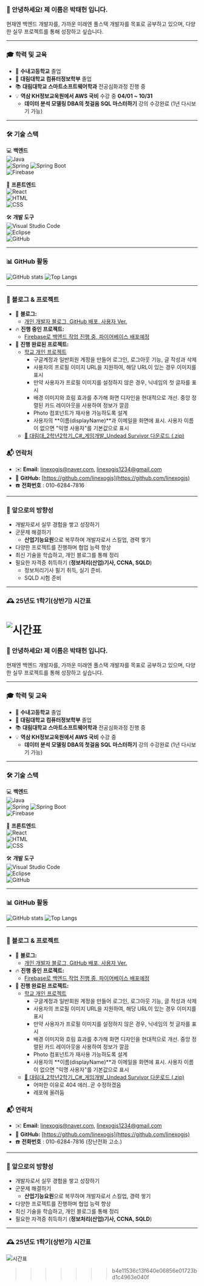 ### 👋 안녕하세요! 제 이름은 박태헌 입니다.
현재엔 백엔드 개발자를, 가까운 미래엔 풀스택 개발자를 목표로 공부하고 있으며, 다양한 실무 프로젝트를 통해 성장하고 싶습니다. 

---

### 🎓 학력 및 교육  
- 🎒 **수내고등학교** 졸업
- 🏫 **대림대학교 컴퓨터정보학부** 졸업  
- 📚 **대림대학교 스마트소프트웨어학과** 전공심화과정 진행 중  
- 💡 **역삼 KH정보교욱원에서 AWS 국비** 수강 중 **04/01 ~ 10/31** 
    - **데이터 분석 모델링 DBA의 첫걸음 SQL 마스터하기** 강의 수강완료 (1년 다시보기 가능)
    
---

### 🛠️ 기술 스택  
💻 **백엔드**  
![Java](https://img.shields.io/badge/Java-007396?style=flat-square&logo=java&logoColor=white)  
![Spring](https://img.shields.io/badge/Spring-6DB33F?style=flat-square&logo=spring&logoColor=white)
![Spring Boot](https://img.shields.io/badge/Spring_Boot-6DB33F?style=flat-square&logo=spring-boot&logoColor=white)  
![Firebase](https://img.shields.io/badge/Firebase-FFCA28?style=flat-square&logo=firebase&logoColor=white)  

🎨 **프론트엔드**  
![React](https://img.shields.io/badge/React-61DAFB?style=flat-square&logo=react&logoColor=black)  
![HTML](https://img.shields.io/badge/HTML5-E34F26?style=flat-square&logo=html5&logoColor=white)  
![CSS](https://img.shields.io/badge/CSS3-1572B6?style=flat-square&logo=css3&logoColor=white)  

🛠 **개발 도구**  
![Visual Studio Code](https://img.shields.io/badge/VS_Code-007ACC?style=flat-square&logo=visual-studio-code&logoColor=white)  
![Eclipse](https://img.shields.io/badge/Eclipse-2C2255?style=flat-square&logo=eclipse&logoColor=white)  
![GitHub](https://img.shields.io/badge/GitHub-181717?style=flat-square&logo=github&logoColor=white)  

---

### 📊 GitHub 활동  
![GitHub stats](https://github-readme-stats.vercel.app/api?username=linexogjs&show_icons=true&theme=tokyonight)
![Top Langs](https://github-readme-stats.vercel.app/api/top-langs/?username=linexogjs&layout=compact&theme=tokyonight)

---

### 📖 블로그 & 프로젝트  
- 📝 **블로그:** 
    - [개인 개발자 블로그, GitHub 배포, 사용자 Ver.](https://linexogjs.github.io/)
- 🔥 **진행 중인 프로젝트:** 
    - [Firebase로 백엔드 작업 진행 중, 파이어베이스 배포예정](https://linexogjs.github.io/)  
- 🚀 **진행 완료된 프로젝트:** 
    - [학교 개인 프로젝트](https://daelimx-e1100.web.app/profile/)  
        - 구글계정과 일반회원 계정을 만들어 로그인, 로그아웃 기능, 글 작성과 삭제
        - 사용자의 프로필 이미지 URL을 지원하여, 해당 URL이 있는 경우 이미지를 표시
        - 만약 사용자가 프로필 이미지를 설정하지 않은 경우, 닉네임의 첫 글자를 표시
        - 배경 이미지와 흐림 효과를 추가해 화면 디자인을 현대적으로 개선. 중앙 정렬된 카드 레이아웃을 사용하여 정보가 깔끔
        - Photo 컴포넌트가 재사용 가능하도록 설계 
        - 사용자의 **이름(displayName)**과 이메일을 화면에 표시. 사용자 이름이 없으면 "익명 사용자"를 기본값으로 표시
    - [🧟 대림대_2학년2학기_C#_게임개발_Undead Survivor 다운로드 (.zip)](https://github.com/linexogjs/dev-blog/raw/main/C%23_game/Undead%20Survivor.zip)

### 📬 연락처  
- ✉️ **Email:** linexogjs@naver.com, linexogjs1234@gmail.com  
- 💼 **GitHub:** [https://github.com/linexogjs](https://github.com/linexogjs)  
- ☎️ **전화번호** : 010-6284-7816
---


### 🧑 앞으로의 방향성  
- 개발자로서 실무 경험을 쌓고 성장하기  
- 군문제 해결하기 
    - **산업기능요원**으로 복무하며 개발자로서 스킬업, 경력 쌓기  
- 다양한 프로젝트를 진행하며 협업 능력 향상  
- 최신 기술을 학습하고, 개인 블로그를 통해 정리
- 필요한 자격증 취득하기 (**정보처리(산업)기사, CCNA, SQLD**)
    - 정보처리기사 필기 취득, 실기 준비.
    - SQLD 시험 준비 


---


### 🕰️ 25년도 1학기(상반기) 시간표
![시간표](/images/timetable.jpg)
=======
### 👋 안녕하세요! 제 이름은 박태헌 입니다.
현재엔 백엔드 개발자를, 가까운 미래엔 풀스택 개발자를 목표로 공부하고 있으며, 다양한 실무 프로젝트를 통해 성장하고 싶습니다. 

---

### 🎓 학력 및 교육  
- 🎒 **수내고등학교** 졸업
- 🏫 **대림대학교 컴퓨터정보학부** 졸업  
- 📚 **대림대학교 스마트소프트웨어학과** 전공심화과정 진행 중  
- 💡 **역삼 KH정보교욱원에서 AWS 국비** 수강 중 
    - **데이터 분석 모델링 DBA의 첫걸음 SQL 마스터하기** 강의 수강완료 (1년 다시보기 가능)
    
---

### 🛠️ 기술 스택  
💻 **백엔드**  
![Java](https://img.shields.io/badge/Java-007396?style=flat-square&logo=java&logoColor=white)  
![Spring](https://img.shields.io/badge/Spring-6DB33F?style=flat-square&logo=spring&logoColor=white)
![Spring Boot](https://img.shields.io/badge/Spring_Boot-6DB33F?style=flat-square&logo=spring-boot&logoColor=white)  
![Firebase](https://img.shields.io/badge/Firebase-FFCA28?style=flat-square&logo=firebase&logoColor=white)  

🎨 **프론트엔드**  
![React](https://img.shields.io/badge/React-61DAFB?style=flat-square&logo=react&logoColor=black)  
![HTML](https://img.shields.io/badge/HTML5-E34F26?style=flat-square&logo=html5&logoColor=white)  
![CSS](https://img.shields.io/badge/CSS3-1572B6?style=flat-square&logo=css3&logoColor=white)  

🛠 **개발 도구**  
![Visual Studio Code](https://img.shields.io/badge/VS_Code-007ACC?style=flat-square&logo=visual-studio-code&logoColor=white)  
![Eclipse](https://img.shields.io/badge/Eclipse-2C2255?style=flat-square&logo=eclipse&logoColor=white)  
![GitHub](https://img.shields.io/badge/GitHub-181717?style=flat-square&logo=github&logoColor=white)  

---

### 📊 GitHub 활동  
![GitHub stats](https://github-readme-stats.vercel.app/api?username=linexogjs&show_icons=true&theme=tokyonight)
![Top Langs](https://github-readme-stats.vercel.app/api/top-langs/?username=linexogjs&layout=compact&theme=tokyonight)

---

### 📖 블로그 & 프로젝트  
- 📝 **블로그:** 
    - [개인 개발자 블로그, GitHub 배포, 사용자 Ver.](https://linexogjs.github.io/)  
- 🔥 **진행 중인 프로젝트:** 
    - [Firebase로 백엔드 작업 진행 중, 파이어베이스 배포예정](https://linexogjs.github.io/)  
- 🚀 **진행 완료된 프로젝트:** 
    - [학교 개인 프로젝트](https://daelimx-e1100.web.app/profile/)  
        - 구글계정과 일반회원 계정을 만들어 로그인, 로그아웃 기능, 글 작성과 삭제
        - 사용자의 프로필 이미지 URL을 지원하여, 해당 URL이 있는 경우 이미지를 표시
        - 만약 사용자가 프로필 이미지를 설정하지 않은 경우, 닉네임의 첫 글자를 표시
        - 배경 이미지와 흐림 효과를 추가해 화면 디자인을 현대적으로 개선. 중앙 정렬된 카드 레이아웃을 사용하여 정보가 깔끔
        - Photo 컴포넌트가 재사용 가능하도록 설계 
        - 사용자의 **이름(displayName)**과 이메일을 화면에 표시. 사용자 이름이 없으면 "익명 사용자"를 기본값으로 표시
    - [🧟 대림대_2학년2학기_C#_게임개발_Undead Survivor 다운로드 (.zip)](https://github.com/linexogjs/dev-blog/raw/main/C%23_game/Undead%20Survivor.zip)
        - 어떠한 이유로 404 에러..곧 수정하겠음
        - 레포에 올려둠

### 📬 연락처  
- ✉️ **Email:** linexogjs@naver.com, linexogjs1234@gmail.com  
- 💼 **GitHub:** [https://github.com/linexogjs](https://github.com/linexogjs)  
- ☎️ **전화번호** : 010-6284-7816 (장난전화 고소.)

---


### 🧑 앞으로의 방향성  
- 개발자로서 실무 경험을 쌓고 성장하기  
- 군문제 해결하기 
    - **산업기능요원**으로 복무하며 개발자로서 스킬업, 경력 쌓기  
- 다양한 프로젝트를 진행하며 협업 능력 향상  
- 최신 기술을 학습하고, 개인 블로그를 통해 정리
- 필요한 자격증 취득하기 (**정보처리(산업)기사, CCNA, SQLD**)


---


### 🕰️ 25년도 1학기(상반기) 시간표
![시간표](/images/timetable.jpg)
>>>>>>> b4e11536c13f640e06856e01723bd1c4963e040f
